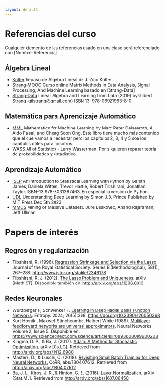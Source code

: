 ```yaml
---
layout: default
---
```


# Referencias del curso

Cualquier elemento de las referencias usado en una clase será referenciado con [Nombre-Referencia]

## Álgebra Lineal

* [Kolter](http://www.cs.cmu.edu/~zkolter/course/linalg/index.html) Repaso de Álgebra Lineal de J. Zico Kolter
* [Strang-MOOC](https://ocw.mit.edu/courses/18-065-matrix-methods-in-data-analysis-signal-processing-and-machine-learning-spring-2018/) Curso online Matrix Methods In Data Analysis, Signal Processing, And Machine Learning basado en [Strang-Data]
* [Strang-Data](https://math.mit.edu/~gs/learningfromdata/) Linear Algebra and Learning from Data (2019)
by Gilbert Strang   (gilstrang@gmail.com)  ISBN 13: 978-06921963-8-0

## Matemática para Aprendizaje Automático

* [MML](https://mml-book.github.io/) Mathematics for Machine Learning by Marc Peter Deisenroth, A. Aldo Faisal, and Cheng Soon Ong.  Este libro tiene mucho más contenido que el que vamos a necesitar pero los capítulos 2, 3, 4 y 5 son los capítulos útiles para nosotros.
* [WASS](https://www.stat.cmu.edu/~larry/all-of-statistics/) All of Statistics - Larry Wasserman. Por si quieren repasar teoría de probabilidades y estadística.

## Aprendizaje Automático

* [ISLP](https://www.statlearning.com/) An Introduction to Statistical Learning with Python by Gareth James, Daniela Witten, Trevor Hastie, Robert Tibshirani, Jonathan Taylor. ISBN-13 978-3031387463. En especial la versión de Python.
* [UDL](https://udlbook.github.io/udlbook/) Understanding Deep Learning by Simon J.D. Prince Published by MIT Press Dec 5th 2023
* [MMDS](http://www.mmds.org/) Mining of Massive Datasets. Jure Leskovec, Anand Rajaraman, Jeff Ullman

# Papers de interés

## Regresión y regularización

- Tibshirani, R. (1996). [Regression Shrinkage and Selection via the Lasso](https://ml.ucv.ai/referencias/papers/lasso.pdf "download"). Journal of the Royal Statistical Society. Series B (Methodological), 58(1), 267–288. http://www.jstor.org/stable/2346178
- Tibshirani, R. J. (2012). [The Lasso Problem and Uniqueness](https://ml.ucv.ai/referencias/papers/lasso-uniqueness "download"). arXiv [Math.ST]. Disponible también en: http://arxiv.org/abs/1206.0313

## Redes Neuronales

- Wurzberger F, Schwenker F. [Learning in Deep Radial Basis Function Networks](https://ml.ucv.ai/referencias/papers/rbf.pdf "download"). Entropy. 2024; 26(5):368. https://doi.org/10.3390/e26050368
- Kurt Hornik , Maxwell Stinchcombe, Halbert White (1989). [Multilayer feedforward networks are universal approximators](https://ml.ucv.ai/referencias/papers/hornik-functions.pdf "download"). Neural Networks Volume 2, Issue 5. Disponible en: https://www.sciencedirect.com/science/article/pii/0893608089900208
- Kingma, D. P., & Ba, J. (2017). [Adam: A Method for Stochastic Optimization.](https://ml.ucv.ai/referencias/papers/adam-optimizer.pdf "download") arXiv [Cs.LG]. Retrieved from http://arxiv.org/abs/1412.6980
- Masters, D., & Luschi, C. (2018). [Revisiting Small Batch Training for Deep Neural Networks.](https://ml.ucv.ai/referencias/papers/batch-size.pdf "download") CoRR, abs/1804.07612. Retrieved from http://arxiv.org/abs/1804.07612
- Ba, J. L., Kiros, J. R., & Hinton, G. E. (2016). [Layer Normalization.](https://ml.ucv.ai/referencias/papers/layer-normalization.pdf "download") arXiv [Stat.ML]. Retrieved from http://arxiv.org/abs/1607.06450